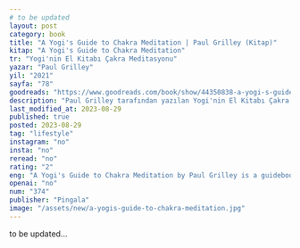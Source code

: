 ```yaml
---
# to be updated
layout: post
category: book
title: "A Yogi's Guide to Chakra Meditation | Paul Grilley (Kitap)"
kitap: "A Yogi's Guide to Chakra Meditation"
tr: "Yogi'nin El Kitabı Çakra Meditasyonu"
yazar: "Paul Grilley"
yil: "2021"
sayfa: "78"
goodreads: "https://www.goodreads.com/book/show/44350838-a-yogi-s-guide-to-chakra-meditation"
description: "Paul Grilley tarafından yazılan Yogi'nin El Kitabı Çakra Meditasyonu, yoga ve meditasyon uygulamaları içinde çakra meditasyonunu keşfeden bir rehber kitaptır, çakra sisteminin anlaşılması, denge sağlanması ve meditasyon aracılığıyla iç huzura ulaşma konularında bilgi sunar."
last_modified_at: 2023-08-29
published: true
posted: 2023-08-29
tag: "lifestyle"
instagram: "no"
insta: "no"
reread: "no"
rating: "2"
eng: "A Yogi's Guide to Chakra Meditation by Paul Grilley is a guidebook that explores chakra meditation within the context of yoga and meditation practices, offering insights on understanding the chakra system, achieving balance, and attaining inner peace through meditation."
openai: "no"
num: "374"
publisher: "Pingala"
image: "/assets/new/a-yogis-guide-to-chakra-meditation.jpg"
---
```


to be updated...
